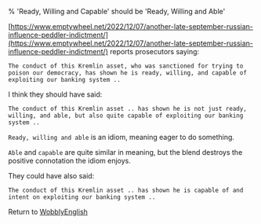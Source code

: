 % 'Ready, Willing and Capable' should be 'Ready, Willing and Able'

[https://www.emptywheel.net/2022/12/07/another-late-september-russian-influence-peddler-indictment/](https://www.emptywheel.net/2022/12/07/another-late-september-russian-influence-peddler-indictment/)
reports prosecutors saying:

`The conduct of this Kremlin asset, who was sanctioned for trying to poison our democracy, has shown he is ready, willing, and capable of exploiting our banking system ..`

I think they should have said:

`The conduct of this Kremlin asset .. has shown he is not just ready, willing, and able, but also quite capable of exploiting our banking system ..`

`Ready, willing and able` is an idiom, meaning eager to do something.

`Able` and `capable` are quite similar in meaning, but the blend destroys the positive connotation the idiom enjoys.

They could have also said:

`The conduct of this Kremlin asset .. has shown he is capable of and intent on exploiting our banking system ..`

Return to [WobblyEnglish](WobblyEnglish.html)
